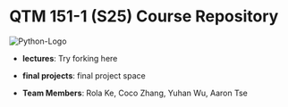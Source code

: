 # QTM 151-1 (S25) Course Repository
![Python-Logo](Python-logo-1024x576.png)

- **lectures**: Try forking here

- **final projects**: final project space

- **Team Members**: Rola Ke, Coco Zhang, Yuhan Wu, Aaron Tse
